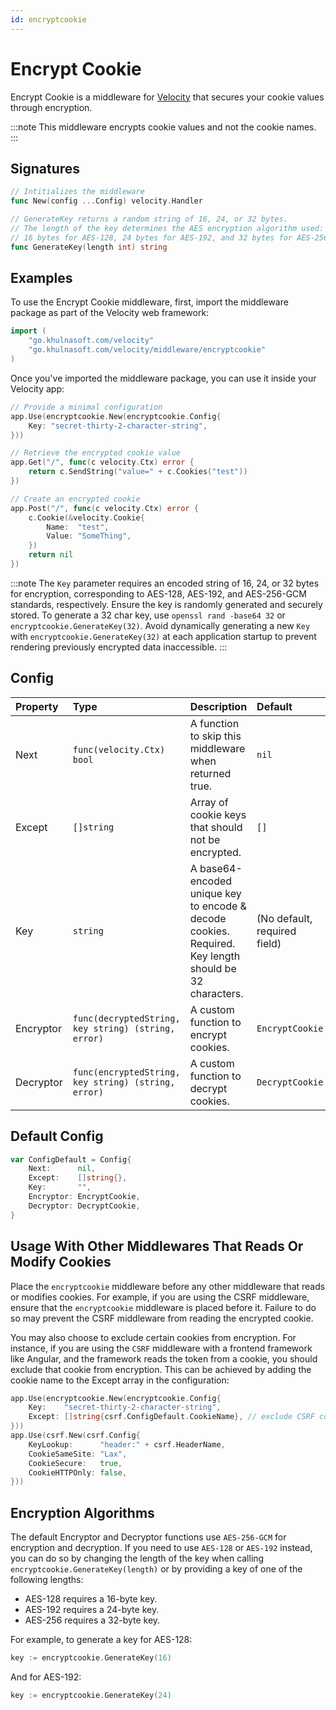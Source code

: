 ```yaml
---
id: encryptcookie
---
```


# Encrypt Cookie

Encrypt Cookie is a middleware for [Velocity](https://go.khulnasoft.com/velocity) that secures your cookie values through encryption.

:::note
This middleware encrypts cookie values and not the cookie names.
:::

## Signatures

```go
// Intitializes the middleware
func New(config ...Config) velocity.Handler

// GenerateKey returns a random string of 16, 24, or 32 bytes.
// The length of the key determines the AES encryption algorithm used:
// 16 bytes for AES-128, 24 bytes for AES-192, and 32 bytes for AES-256-GCM.
func GenerateKey(length int) string
```

## Examples

To use the Encrypt Cookie middleware, first, import the middleware package as part of the Velocity web framework:

```go
import (
    "go.khulnasoft.com/velocity"
    "go.khulnasoft.com/velocity/middleware/encryptcookie"
)
```

Once you've imported the middleware package, you can use it inside your Velocity app:

```go
// Provide a minimal configuration
app.Use(encryptcookie.New(encryptcookie.Config{
    Key: "secret-thirty-2-character-string",
}))

// Retrieve the encrypted cookie value
app.Get("/", func(c velocity.Ctx) error {
    return c.SendString("value=" + c.Cookies("test"))
})

// Create an encrypted cookie
app.Post("/", func(c velocity.Ctx) error {
    c.Cookie(&velocity.Cookie{
        Name:  "test",
        Value: "SomeThing",
    })
    return nil
})
```

:::note
The `Key` parameter requires an encoded string of 16, 24, or 32 bytes for encryption, corresponding to AES-128, AES-192, and AES-256-GCM standards, respectively. Ensure the key is randomly generated and securely stored.
To generate a 32 char key, use `openssl rand -base64 32` or `encryptcookie.GenerateKey(32)`. Avoid dynamically generating a new `Key` with `encryptcookie.GenerateKey(32)` at each application startup to prevent rendering previously encrypted data inaccessible.
:::

## Config

| Property  | Type                                                | Description                                                                                           | Default                      |
|:----------|:----------------------------------------------------|:------------------------------------------------------------------------------------------------------|:-----------------------------|
| Next      | `func(velocity.Ctx) bool`                             | A function to skip this middleware when returned true.                                                | `nil`                        |
| Except    | `[]string`                                          | Array of cookie keys that should not be encrypted.                                                    | `[]`                         |
| Key       | `string`                                            | A base64-encoded unique key to encode & decode cookies. Required. Key length should be 32 characters. | (No default, required field) |
| Encryptor | `func(decryptedString, key string) (string, error)` | A custom function to encrypt cookies.                                                                 | `EncryptCookie`              |
| Decryptor | `func(encryptedString, key string) (string, error)` | A custom function to decrypt cookies.                                                                 | `DecryptCookie`              |

## Default Config

```go
var ConfigDefault = Config{
    Next:      nil,
    Except:    []string{},
    Key:       "",
    Encryptor: EncryptCookie,
    Decryptor: DecryptCookie,
}
```

## Usage With Other Middlewares That Reads Or Modify Cookies

Place the `encryptcookie` middleware before any other middleware that reads or modifies cookies. For example, if you are using the CSRF middleware, ensure that the `encryptcookie` middleware is placed before it. Failure to do so may prevent the CSRF middleware from reading the encrypted cookie.

You may also choose to exclude certain cookies from encryption. For instance, if you are using the `CSRF` middleware with a frontend framework like Angular, and the framework reads the token from a cookie, you should exclude that cookie from encryption. This can be achieved by adding the cookie name to the Except array in the configuration:

```go
app.Use(encryptcookie.New(encryptcookie.Config{
    Key:    "secret-thirty-2-character-string",
    Except: []string{csrf.ConfigDefault.CookieName}, // exclude CSRF cookie
}))
app.Use(csrf.New(csrf.Config{
    KeyLookup:      "header:" + csrf.HeaderName,
    CookieSameSite: "Lax",
    CookieSecure:   true,
    CookieHTTPOnly: false,
}))
```

## Encryption Algorithms

The default Encryptor and Decryptor functions use `AES-256-GCM` for encryption and decryption. If you need to use `AES-128` or `AES-192` instead, you can do so by changing the length of the key when calling `encryptcookie.GenerateKey(length)` or by providing a key of one of the following lengths:

- AES-128 requires a 16-byte key.
- AES-192 requires a 24-byte key.
- AES-256 requires a 32-byte key.

For example, to generate a key for AES-128:

```go
key := encryptcookie.GenerateKey(16)
```

And for AES-192:

```go
key := encryptcookie.GenerateKey(24)
```
